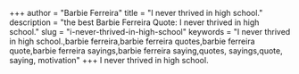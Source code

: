 +++
author = "Barbie Ferreira"
title = "I never thrived in high school."
description = "the best Barbie Ferreira Quote: I never thrived in high school."
slug = "i-never-thrived-in-high-school"
keywords = "I never thrived in high school.,barbie ferreira,barbie ferreira quotes,barbie ferreira quote,barbie ferreira sayings,barbie ferreira saying,quotes, sayings,quote, saying, motivation"
+++
I never thrived in high school.
